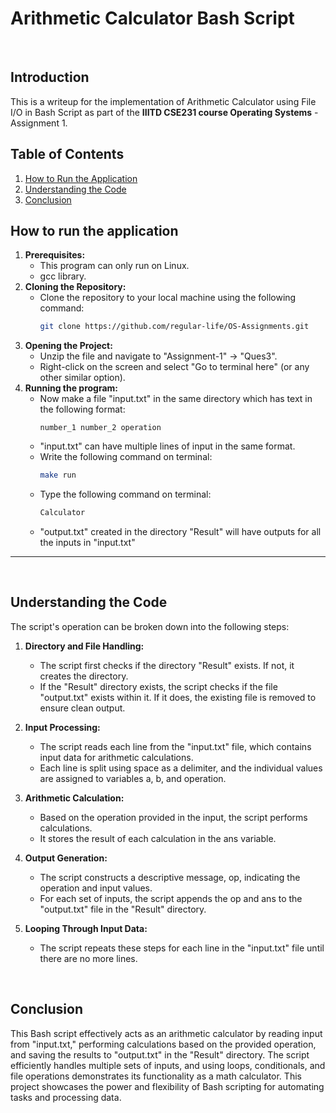 # Arithmetic Calculator Bash Script

<br />

## Introduction
This is a writeup for the implementation of Arithmetic Calculator using File I/O in Bash Script as part of the **IIITD CSE231 course Operating Systems** - Assignment 1.

## Table of Contents
1. [How to Run the Application](#how-to-run-the-application)
2. [Understanding the Code](#understanding-the-code)
3. [Conclusion](#conclusion)

## How to run the application
1. **Prerequisites:**
   - This program can only run on Linux.
   - gcc library.
2. **Cloning the Repository:**
   - Clone the repository to your local machine using the following command:
     ```bash
     git clone https://github.com/regular-life/OS-Assignments.git
     ```
3. **Opening the Project:**
   - Unzip the file and navigate to "Assignment-1" -> "Ques3".
   - Right-click on the screen and select "Go to terminal here" (or any other similar option).
4. **Running the program:**
   - Now make a file "input.txt" in the same directory which has text in the following format:
     ```text
     number_1 number_2 operation
     ```
   - "input.txt" can have multiple lines of input in the same format.
   - Write the following command on terminal:
     ```bash
     make run
     ```
   - Type the following command on terminal:
     ```bash
     Calculator
     ```
   - "output.txt" created in the directory "Result" will have outputs for all the inputs in "input.txt"

---
<br />

## Understanding the Code

The script's operation can be broken down into the following steps:

1. **Directory and File Handling:**
   - The script first checks if the directory "Result" exists. If not, it creates the directory.
   - If the "Result" directory exists, the script checks if the file "output.txt" exists within it. If it does, the existing file is removed to ensure clean output.

2. **Input Processing:**
   - The script reads each line from the "input.txt" file, which contains input data for arithmetic calculations.
   - Each line is split using space as a delimiter, and the individual values are assigned to variables a, b, and operation.

3. **Arithmetic Calculation:**
   - Based on the operation provided in the input, the script performs calculations.
   - It stores the result of each calculation in the ans variable.

4. **Output Generation:**
   - The script constructs a descriptive message, op, indicating the operation and input values.
   - For each set of inputs, the script appends the op and ans to the "output.txt" file in the "Result" directory.

5. **Looping Through Input Data:**
   - The script repeats these steps for each line in the "input.txt" file until there are no more lines.

<br />

## Conclusion

This Bash script effectively acts as an arithmetic calculator by reading input from "input.txt," performing calculations based on the provided operation, and saving the results to "output.txt" in the "Result" directory. The script efficiently handles multiple sets of inputs, and using loops, conditionals, and file operations demonstrates its functionality as a math calculator. This project showcases the power and flexibility of Bash scripting for automating tasks and processing data.
